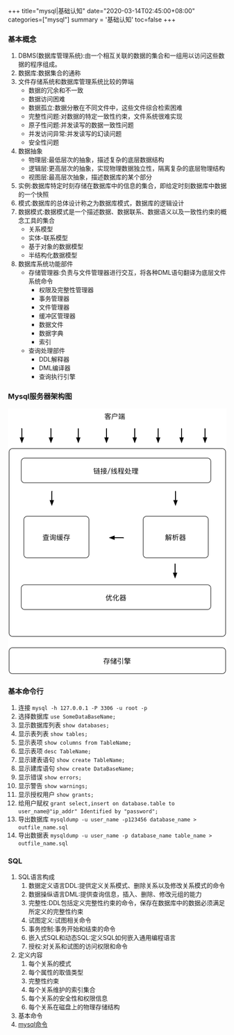 +++
title="mysql|基础认知"
date="2020-03-14T02:45:00+08:00"
categories=["mysql"]
summary = '基础认知'
toc=false
+++

### 基本概念

1.	DBMS(数据库管理系统):由一个相互关联的数据的集合和一组用以访问这些数据的程序组成。
2.	数据库:数据集合的通称
3.	文件存储系统和数据库管理系统比较的弊端
	-	数据的冗余和不一致
	-	数据访问困难
	-	数据孤立:数据分散在不同文件中，这些文件综合检索困难
	-	完整性问题:对数据的特定一致性约束，文件系统很难实现
	-	原子性问题:并发读写的数据一致性问题
	-	并发访问异常:并发读写的幻读问题
	-	安全性问题
4.	数据抽象
	-	物理层:最低层次的抽象，描述复杂的底层数据结构
	-	逻辑层:更高层次的抽象，实现物理数据独立性，隔离复杂的底层物理结构
	-	视图层:最高层次抽象，描述数据库的某个部分
5.	实例:数据库特定时刻存储在数据库中的信息的集合，即给定时刻数据库中数据的一个快照
6.	模式:数据库的总体设计称之为数据库模式，数据库的逻辑设计
7.	数据模式:数据模式是一个描述数据、数据联系、数据语义以及一致性约束的概念工具的集合
	-	关系模型
	-	实体-联系模型
	-	基于对象的数据模型
	-	半结构化数据模型
8.	数据库系统功能部件
	-	存储管理器:负责与文件管理器进行交互，将各种DML语句翻译为底层文件系统命令
		-	权限及完整性管理器
		-	事务管理器
		-	文件管理器
		-	缓冲区管理器
		-	数据文件
		-	数据字典
		-	索引
	-	查询处理部件
		-	DDL解释器
		-	DML编译器
		-	查询执行引擎

### Mysql服务器架构图

![Mysql服务器架构图](img_0.png)

### 基本命令行

1.	连接 `mysql -h 127.0.0.1 -P 3306 -u root -p`
2.	选择数据库 `use SomeDataBaseName;`
3.	显示数据库列表 `show databases;`
4.	显示表列表 `show tables;`
5.	显示表项 `show columns from TableName;`
6.	显示表项 `desc TableName;`
7.	显示建表语句 `show create TableName;`
8.	显示建库语句 `show create DataBaseName;`
9.	显示错误 `show errors;`
10.	显示警告 `show warnings;`
11.	显示授权用户 `show grants;`
12.	给用户赋权 `grant select,insert on database.table to user_name@"ip_addr" Identified by "password";`
13.	导出数据库 `mysqldump -u user_name -p123456 database_name > outfile_name.sql`
14.	导出数据表 `mysqldump -u user_name -p database_name table_name > outfile_name.sql`

### SQL

1.	SQL语言构成
	1.	数据定义语言DDL:提供定义关系模式、删除关系以及修改关系模式的命令
	2.	数据操纵语言DML:提供查询信息，插入、删除、修改元组的能力
	3.	完整性:DDL包括定义完整性约束的命令，保存在数据库中的数据必须满足所定义的完整性约束
	4.	试图定义:试图相关命令
	5.	事务控制:事务开始和结束的命令
	6.	嵌入式SQL和动态SQL:定义SQL如何嵌入通用编程语言
	7.	授权:对关系和试图的访问权限和命令
2.	定义内容
	1.	每个关系的模式
	2.	每个属性的取值类型
	3.	完整性约束
	4.	每个关系维护的索引集合
	5.	每个关系的安全性和权限信息
	6.	每个关系在磁盘上的物理存储结构
3.	基本命令
4.	[mysql命令](http://www.runoob.com/mysql/mysql-select-database.html)

